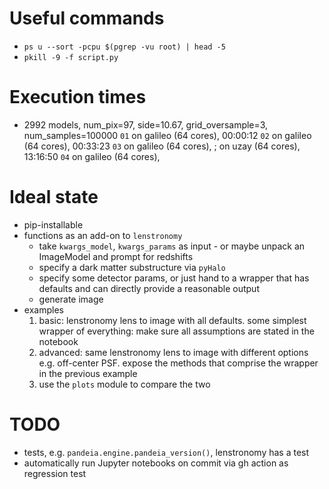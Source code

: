 # Useful commands

* `ps u --sort -pcpu $(pgrep -vu root) | head -5`
* `pkill -9 -f script.py`

# Execution times

* 2992 models, num_pix=97, side=10.67, grid_oversample=3, num_samples=100000
  `01` on galileo (64 cores), 00:00:12
  `02` on galileo (64 cores), 00:33:23
  `03` on galileo (64 cores), ; on uzay (64 cores), 13:16:50
  `04` on galileo (64 cores),

# Ideal state

* pip-installable
* functions as an add-on to `lenstronomy`
    * take `kwargs_model`, `kwargs_params` as input - or maybe unpack an ImageModel and prompt for redshifts
    * specify a dark matter substructure via `pyHalo`
    * specify some detector params, or just hand to a wrapper that has defaults and can directly provide a reasonable
      output
    * generate image
* examples
    1. basic: lenstronomy lens to image with all defaults. some simplest wrapper of everything: make sure all
       assumptions are stated in the notebook
    2. advanced: same lenstronomy lens to image with different options e.g. off-center PSF. expose the methods that
       comprise the wrapper in the previous example
    3. use the `plots` module to compare the two

# TODO

* tests, e.g. `pandeia.engine.pandeia_version()`, lenstronomy has a test
* automatically run Jupyter notebooks on commit via gh action as regression test